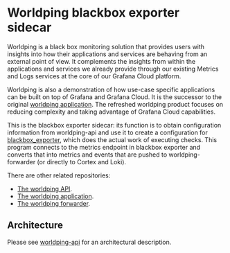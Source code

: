 Worldping blackbox exporter sidecar
===================================

Worldping is a black box monitoring solution that provides users with
insights into how their applications and services are behaving from an
external point of view. It complements the insights from within the
applications and services we already provide through our existing
Metrics and Logs services at the core of our Grafana Cloud platform.

Worldping is also a demonstration of how use-case specific applications
can be built on top of Grafana and Grafana Cloud. It is the successor to
the original [worldping
application](https://grafana.net/plugins/raintank-worldping-app). The
refreshed worldping product focuses on reducing complexity and taking
advantage of Grafana Cloud capabilities.

This is the blackbox exporter sidecar: its function is to obtain
configuration information from worldping-api and use it to create a
configuration for
[blackbox_exporter](https://github.com/prometheus/blackbox_exporter),
which does the actual work of executing checks. This program connects to
the metrics endpoint in blackbox exporter and converts that into metrics
and events that are pushed to worldping-forwarder (or directly to Cortex
and Loki).

There are other related repositories:

* [The worldping API](https://github.com/grafana/worldping-api).
* [The worldping application](https://github.com/grafana/worldping-app).
* [The worldping forwarder](https://github.com/grafana/worldping-forwarder).

Architecture
------------

Please see [worldping-api](https://github.com/grafana/worldping-api) for
an architectural description.
